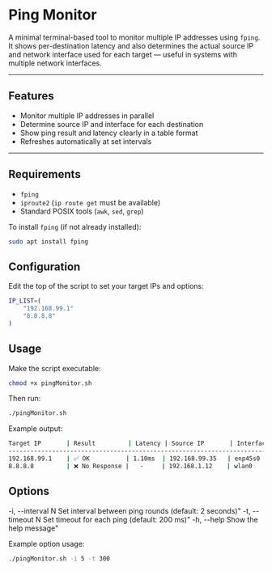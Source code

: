# Ping Monitor

A minimal terminal-based tool to monitor multiple IP addresses using `fping`. It shows per-destination latency and also determines the actual source IP and network interface used for each target — useful in systems with multiple network interfaces.

---

## Features

- Monitor multiple IP addresses in parallel
- Determine source IP and interface for each destination
- Show ping result and latency clearly in a table format
- Refreshes automatically at set intervals

---

## Requirements

- `fping`
- `iproute2` (`ip route get` must be available)
- Standard POSIX tools (`awk`, `sed`, `grep`)

To install `fping` (if not already installed):

```bash
sudo apt install fping
```

## Configuration
Edit the top of the script to set your target IPs and options:

```bash
IP_LIST=(
    "192.168.99.1"
    "8.8.8.8"
)
```

## Usage
Make the script executable:

```bash
chmod +x pingMonitor.sh
```

Then run:

```bash
./pingMonitor.sh
```

Example output:

```bash
Target IP       | Result         | Latency | Source IP       | Interface | Last Update
----------------------------------------------------------------------------------------
192.168.99.1    | ✅ OK          | 1.10ms  | 192.168.99.35   | enp45s0   | 14:20:15
8.8.8.8         | ❌ No Response |   -     | 192.168.1.12    | wlan0     | 14:20:15
```

## Options
-i, --interval N        Set interval between ping rounds (default: 2 seconds)"
-t, --timeout  N        Set timeout for each ping (default: 200 ms)"
-h, --help              Show the help message"

Example option usage:


```bash
./pingMonitor.sh -i 5 -t 300
```
